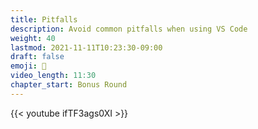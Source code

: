 ```yaml
---
title: Pitfalls
description: Avoid common pitfalls when using VS Code
weight: 40
lastmod: 2021-11-11T10:23:30-09:00
draft: false
emoji: 🚩
video_length: 11:30
chapter_start: Bonus Round
---
```


<div class="vid-center">
    {{< youtube ifTF3ags0XI >}}
</div>
